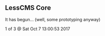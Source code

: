 LessCMS Core
------------

It has begun... (well, some prototyping anyway)

1 of 3 @ Sat Oct  7 13:00:53 2017
